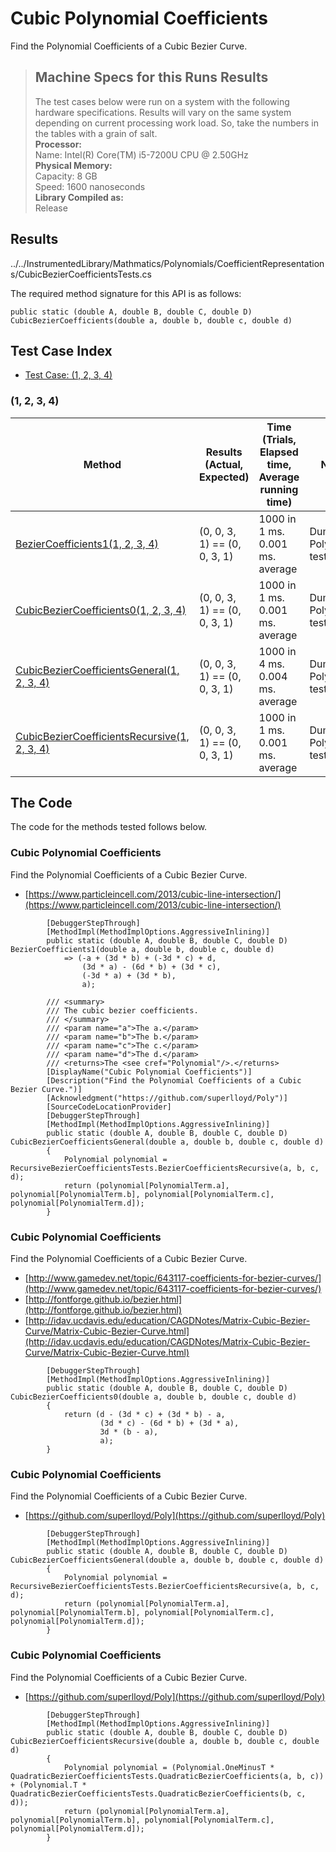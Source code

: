 # Cubic Polynomial Coefficients

Find the Polynomial Coefficients of a Cubic Bezier Curve.

> ## Machine Specs for this Runs Results
> The test cases below were run on a system with the following hardware specifications. Results will vary on the same system depending on current processing work load. So, take the numbers in the tables with a grain of salt.  
> **Processor:**  
> Name: Intel(R) Core(TM) i5-7200U CPU @ 2.50GHz  
  > **Physical Memory:**  
> Capacity: 8 GB  
> Speed: 1600 nanoseconds  
  > **Library Compiled as:**  
> Release  

## Results

../../InstrumentedLibrary/Mathmatics/Polynomials/CoefficientRepresentations/CubicBezierCoefficientsTests.cs

The required method signature for this API is as follows:

```CSharp
public static (double A, double B, double C, double D) CubicBezierCoefficients(double a, double b, double c, double d)
```

## Test Case Index

- [Test Case: (1, 2, 3, 4)](#1,-2,-3,-4)

### (1, 2, 3, 4)

| Method | Results (Actual, Expected) | Time (Trials, Elapsed time, Average running time) | Notes |
|---|---|---|---|
| [BezierCoefficients1(1, 2, 3, 4)](#Cubic-Polynomial-Coefficients) | (0, 0, 3, 1) == (0, 0, 3, 1) | 1000 in 1 ms. 0.001 ms. average | Dumb Polynomial test. |
| [CubicBezierCoefficients0(1, 2, 3, 4)](#Cubic-Polynomial-Coefficients) | (0, 0, 3, 1) == (0, 0, 3, 1) | 1000 in 1 ms. 0.001 ms. average | Dumb Polynomial test. |
| [CubicBezierCoefficientsGeneral(1, 2, 3, 4)](#Cubic-Polynomial-Coefficients) | (0, 0, 3, 1) == (0, 0, 3, 1) | 1000 in 4 ms. 0.004 ms. average | Dumb Polynomial test. |
| [CubicBezierCoefficientsRecursive(1, 2, 3, 4)](#Cubic-Polynomial-Coefficients) | (0, 0, 3, 1) == (0, 0, 3, 1) | 1000 in 1 ms. 0.001 ms. average | Dumb Polynomial test. |

## The Code

The code for the methods tested follows below.

### Cubic Polynomial Coefficients

Find the Polynomial Coefficients of a Cubic Bezier Curve.  
- [https://www.particleincell.com/2013/cubic-line-intersection/](https://www.particleincell.com/2013/cubic-line-intersection/)

```CSharp
        [DebuggerStepThrough]
        [MethodImpl(MethodImplOptions.AggressiveInlining)]
        public static (double A, double B, double C, double D) BezierCoefficients1(double a, double b, double c, double d)
            => (-a + (3d * b) + (-3d * c) + d,
                (3d * a) - (6d * b) + (3d * c),
                (-3d * a) + (3d * b),
                a);

        /// <summary>
        /// The cubic bezier coefficients.
        /// </summary>
        /// <param name="a">The a.</param>
        /// <param name="b">The b.</param>
        /// <param name="c">The c.</param>
        /// <param name="d">The d.</param>
        /// <returns>The <see cref="Polynomial"/>.</returns>
        [DisplayName("Cubic Polynomial Coefficients")]
        [Description("Find the Polynomial Coefficients of a Cubic Bezier Curve.")]
        [Acknowledgment("https://github.com/superlloyd/Poly")]
        [SourceCodeLocationProvider]
        [DebuggerStepThrough]
        [MethodImpl(MethodImplOptions.AggressiveInlining)]
        public static (double A, double B, double C, double D) CubicBezierCoefficientsGeneral(double a, double b, double c, double d)
        {
            Polynomial polynomial = RecursiveBezierCoefficientsTests.BezierCoefficientsRecursive(a, b, c, d);
            return (polynomial[PolynomialTerm.a], polynomial[PolynomialTerm.b], polynomial[PolynomialTerm.c], polynomial[PolynomialTerm.d]);
        }
```

### Cubic Polynomial Coefficients

Find the Polynomial Coefficients of a Cubic Bezier Curve.  
- [http://www.gamedev.net/topic/643117-coefficients-for-bezier-curves/](http://www.gamedev.net/topic/643117-coefficients-for-bezier-curves/)
- [http://fontforge.github.io/bezier.html](http://fontforge.github.io/bezier.html)
- [http://idav.ucdavis.edu/education/CAGDNotes/Matrix-Cubic-Bezier-Curve/Matrix-Cubic-Bezier-Curve.html](http://idav.ucdavis.edu/education/CAGDNotes/Matrix-Cubic-Bezier-Curve/Matrix-Cubic-Bezier-Curve.html)

```CSharp
        [DebuggerStepThrough]
        [MethodImpl(MethodImplOptions.AggressiveInlining)]
        public static (double A, double B, double C, double D) CubicBezierCoefficients0(double a, double b, double c, double d)
        {
            return (d - (3d * c) + (3d * b) - a,
                    (3d * c) - (6d * b) + (3d * a),
                    3d * (b - a),
                    a);
        }
```

### Cubic Polynomial Coefficients

Find the Polynomial Coefficients of a Cubic Bezier Curve.  
- [https://github.com/superlloyd/Poly](https://github.com/superlloyd/Poly)

```CSharp
        [DebuggerStepThrough]
        [MethodImpl(MethodImplOptions.AggressiveInlining)]
        public static (double A, double B, double C, double D) CubicBezierCoefficientsGeneral(double a, double b, double c, double d)
        {
            Polynomial polynomial = RecursiveBezierCoefficientsTests.BezierCoefficientsRecursive(a, b, c, d);
            return (polynomial[PolynomialTerm.a], polynomial[PolynomialTerm.b], polynomial[PolynomialTerm.c], polynomial[PolynomialTerm.d]);
        }
```

### Cubic Polynomial Coefficients

Find the Polynomial Coefficients of a Cubic Bezier Curve.  
- [https://github.com/superlloyd/Poly](https://github.com/superlloyd/Poly)

```CSharp
        [DebuggerStepThrough]
        [MethodImpl(MethodImplOptions.AggressiveInlining)]
        public static (double A, double B, double C, double D) CubicBezierCoefficientsRecursive(double a, double b, double c, double d)
        {
            Polynomial polynomial = (Polynomial.OneMinusT * QuadraticBezierCoefficientsTests.QuadraticBezierCoefficients(a, b, c)) + (Polynomial.T * QuadraticBezierCoefficientsTests.QuadraticBezierCoefficients(b, c, d));
            return (polynomial[PolynomialTerm.a], polynomial[PolynomialTerm.b], polynomial[PolynomialTerm.c], polynomial[PolynomialTerm.d]);
        }
```

